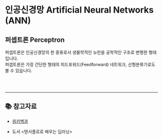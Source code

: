 # 인공신경망 Artificial Neural Networks (ANN)

## 퍼셉트론 Perceptron

퍼셉트론은 인공신경망의 한 종류로서 생물학적인 뉴런을 공학적인 구조로 변형한 형태입니다.\
퍼셉트론은 가장 간단한 형태의 피드포워드(Feedforward) 네트워크, 선형분류기로도 볼 수 있습니다.



<br><br>

---

## 📚 참고자료

- <a href="https://ko.wikipedia.org/wiki/%EC%9D%B8%EA%B3%B5%EC%A7%80%EB%8A%A5" target="_blank">위키백과</a>

- 도서 <텐서플로로 배우는 딥러닝>